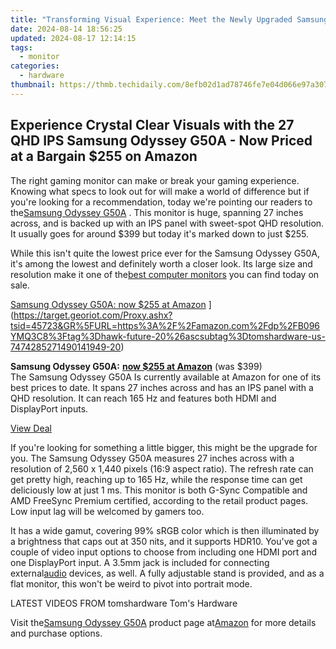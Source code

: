 ```yaml
---
title: "Transforming Visual Experience: Meet the Newly Upgraded Samsung Odyssey, Smart Monitor & View Series with Next-Gen AI Capabilities"
date: 2024-08-14 18:56:25
updated: 2024-08-17 12:14:15
tags:
  - monitor
categories:
  - hardware
thumbnail: https://thmb.techidaily.com/8efb02d1ad78746fe7e04d066e97a30754c0040bd1d393f4b6d528ffbc9df6b1.jpg
---
```


## Experience Crystal Clear Visuals with the 27 QHD IPS Samsung Odyssey G50A - Now Priced at a Bargain $255 on Amazon

The right gaming monitor can make or break your gaming experience. Knowing what specs to look out for will make a world of difference but if you're looking for a recommendation, today we're pointing our readers to the[Samsung Odyssey G50A](https://target.georiot.com/Proxy.ashx?tsid=45723&GR%5FURL=https%3A%2F%2Famazon.com%2Fdp%2FB096YMQ3C8%3Ftag%3Dhawk-future-20%26ascsubtag%3Dtomshardware-us-1303130920000303566-20) . This monitor is huge, spanning 27 inches across, and is backed up with an IPS panel with sweet-spot QHD resolution. It usually goes for around $399 but today it's marked down to just $255.

 While this isn't quite the lowest price ever for the Samsung Odyssey G50A, it's among the lowest and definitely worth a closer look. Its large size and resolution make it one of the[best computer monitors](https://tools.techidaily.com) you can find today on sale.

[Samsung Odyssey G50A: now $255 at Amazon](https://cdn.mos.cms.futurecdn.net/6vvroZ98PPVKLje4KF46f5-200-100.png "Samsung Odyssey G50A: now $255 at Amazon") ](https://target.georiot.com/Proxy.ashx?tsid=45723&GR%5FURL=https%3A%2F%2Famazon.com%2Fdp%2FB096YMQ3C8%3Ftag%3Dhawk-future-20%26ascsubtag%3Dtomshardware-us-7474285271490141949-20)

**Samsung Odyssey G50A:** [**now $255 at Amazon**](https://target.georiot.com/Proxy.ashx?tsid=45723&GR%5FURL=https%3A%2F%2Famazon.com%2Fdp%2FB096YMQ3C8%3Ftag%3Dhawk-future-20%26ascsubtag%3Dtomshardware-us-1370556990441259574-20) (was $399)  
 The Samsung Odyssey G50A Is currently available at Amazon for one of its best prices to date. It spans 27 inches across and has an IPS panel with a QHD resolution. It can reach 165 Hz and features both HDMI and DisplayPort inputs.

[View Deal](https://target.georiot.com/Proxy.ashx?tsid=45723&GR%5FURL=https%3A%2F%2Famazon.com%2Fdp%2FB096YMQ3C8%3Ftag%3Dhawk-future-20%26ascsubtag%3Dtomshardware-us-7474285271490141949-20)

 If you're looking for something a little bigger, this might be the upgrade for you. The Samsung Odyssey G50A measures 27 inches across with a resolution of 2,560 x 1,440 pixels (16:9 aspect ratio). The refresh rate can get pretty high, reaching up to 165 Hz, while the response time can get deliciously low at just 1 ms. This monitor is both G-Sync Compatible and AMD FreeSync Premium certified, according to the retail product pages. Low input lag will be welcomed by gamers too.

 It has a wide gamut, covering 99% sRGB color which is then illuminated by a brightness that caps out at 350 nits, and it supports HDR10\. You've got a couple of video input options to choose from including one HDMI port and one DisplayPort input. A 3.5mm jack is included for connecting external[audio](https://tools.techidaily.com) devices, as well. A fully adjustable stand is provided, and as a flat monitor, this won't be weird to pivot into portrait mode.

 LATEST VIDEOS FROM tomshardware Tom's Hardware

 Visit the[Samsung Odyssey G50A](https://target.georiot.com/Proxy.ashx?tsid=45723&GR%5FURL=https%3A%2F%2Famazon.com%2Fdp%2FB096YMQ3C8%3Ftag%3Dhawk-future-20%26ascsubtag%3Dtomshardware-us-1303130920000303566-20) product page at[Amazon](https://tools.techidaily.com) for more details and purchase options.

<ins class="adsbygoogle"
     style="display:block"
     data-ad-format="autorelaxed"
     data-ad-client="ca-pub-7571918770474297"
     data-ad-slot="1223367746"></ins>



<ins class="adsbygoogle"
     style="display:block"
     data-ad-client="ca-pub-7571918770474297"
     data-ad-slot="8358498916"
     data-ad-format="auto"
     data-full-width-responsive="true"></ins>
